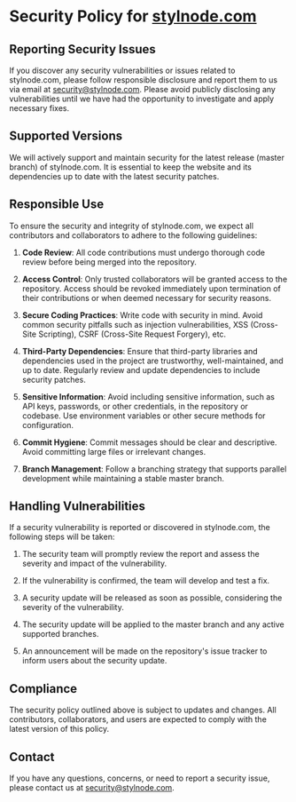 # Security Policy for [stylnode.com](https://www.stylnode.com)
## Reporting Security Issues
If you discover any security vulnerabilities or issues related to stylnode.com, please follow responsible disclosure and report them to us via email at security@stylnode.com. Please avoid publicly disclosing any vulnerabilities until we have had the opportunity to investigate and apply necessary fixes.

## Supported Versions
We will actively support and maintain security for the latest release (master branch) of stylnode.com. It is essential to keep the website and its dependencies up to date with the latest security patches.

## Responsible Use
To ensure the security and integrity of stylnode.com, we expect all contributors and collaborators to adhere to the following guidelines:

1. **Code Review**: All code contributions must undergo thorough code review before being merged into the repository.

2. **Access Control**: Only trusted collaborators will be granted access to the repository. Access should be revoked immediately upon termination of their contributions or when deemed necessary for security reasons.

3. **Secure Coding Practices**: Write code with security in mind. Avoid common security pitfalls such as injection vulnerabilities, XSS (Cross-Site Scripting), CSRF (Cross-Site Request Forgery), etc.

4. **Third-Party Dependencies**: Ensure that third-party libraries and dependencies used in the project are trustworthy, well-maintained, and up to date. Regularly review and update dependencies to include security patches.

5. **Sensitive Information**: Avoid including sensitive information, such as API keys, passwords, or other credentials, in the repository or codebase. Use environment variables or other secure methods for configuration.

6. **Commit Hygiene**: Commit messages should be clear and descriptive. Avoid committing large files or irrelevant changes.

7. **Branch Management**: Follow a branching strategy that supports parallel development while maintaining a stable master branch.

## Handling Vulnerabilities
If a security vulnerability is reported or discovered in stylnode.com, the following steps will be taken:

1. The security team will promptly review the report and assess the severity and impact of the vulnerability.

2. If the vulnerability is confirmed, the team will develop and test a fix.

3. A security update will be released as soon as possible, considering the severity of the vulnerability.

4. The security update will be applied to the master branch and any active supported branches.

5. An announcement will be made on the repository's issue tracker to inform users about the security update.

## Compliance
The security policy outlined above is subject to updates and changes. All contributors, collaborators, and users are expected to comply with the latest version of this policy.

## Contact
If you have any questions, concerns, or need to report a security issue, please contact us at security@stylnode.com.
